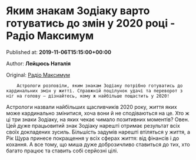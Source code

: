 
# Яким знакам Зодіаку варто готуватись до змін у 2020 році - Радіо Максимум

Published at: **2019-11-06T15:15:00+00:00**

Author: **Лейцюсь Наталія**

Original: [Радіо Максимум](https://maximum.fm/yakim-znaka-zodiaku-varto-gotuvatis-do-zmin-u-2020-roci_n169142)


        Астрологи розповіли, яким знакам Зодіаку потрібно готуватись до кардинальних змін у житті. Справжній поцілунок удачі та переворот з ніг на голову – дізнайтесь, кому ж найбільше пощастить у 2020!
      
Астрологи назвали найбільших щасливчиків 2020 року, життя яких може кардинально змінитися, хоча вони й не сподіваються на це. Хто ж ці три знаки Зодіаку, на яких чекає чимало позитивних моментів?
Овен. Цей дуже працьовитий знак Зодіаку нарешті отримає результат всіх своїх докладених зусиль. Більшість задумів нарешті втіляться у життя, а Рік Щура принесе покращення у всіх сферах життя: від фінансів і до кохання. А все тому, що миша дуже доброзичливо ставиться до тих, хто багато працює та ставить собі серйозні цілі.

